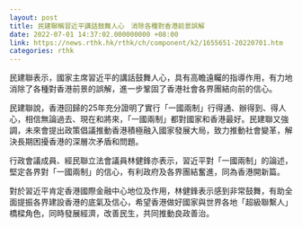 ```yaml
---
layout: post
title: 民建聯稱習近平講話鼓舞人心　消除各種對香港前景誤解
date: 2022-07-01 14:37:02.000000000 +08:00
link: https://news.rthk.hk/rthk/ch/component/k2/1655651-20220701.htm
categories: rthk
---
```


民建聯表示，國家主席習近平的講話鼓舞人心，具有高瞻遠矚的指導作用，有力地消除了各種對香港前景的誤解，進一步鞏固了香港社會各界團結向前的信心。

民建聯說，香港回歸的25年充分證明了實行「一國兩制」行得通、辦得到、得人心，相信無論過去、現在和將來，「一國兩制」都對國家和香港最好。民建聯又強調，未來會提出政策倡議推動香港積極融入國家發展大局，致力推動社會變革，解決長期困擾香港的深層次矛盾和問題。

行政會議成員、經民聯立法會議員林健鋒亦表示，習近平對「一國兩制」的論述，堅定各界對「一國兩制」的信心，有利政府及各界團結奮進，同為香港開新篇。

對於習近平肯定香港國際金融中心地位及作用，林健鋒表示感到非常鼓舞，有助全面提振各界建設香港的底氣及信心，希望香港做好國家與世界各地「超級聯繫人」橋樑角色，同時發展經濟，改善民生，共同推動良政善治。
